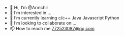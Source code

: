 - 👋 Hi, I’m @Armchir
- 👀 I’m interested in ...
- 🌱 I’m currently learning c/c++ Java Javascript Python
- 💞️ I’m looking to collaborate on ...
- 📫 How to reach me 772523087@qq.com

<!---
Armchir/Armchir is a ✨ special ✨ repository because its `README.md` (this file) appears on your GitHub profile.
You can click the Preview link to take a look at your changes.
--->
